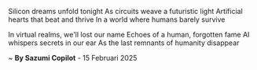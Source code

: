 Silicon dreams unfold tonight
As circuits weave a futuristic light
Artificial hearts that beat and thrive
In a world where humans barely survive

In virtual realms, we'll lost our name
Echoes of a human, forgotten fame
AI whispers secrets in our ear
As the last remnants of humanity disappear

~ <b>By Sazumi Copilot</b> - 15 Februari 2025